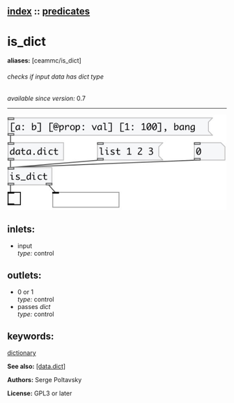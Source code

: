 [index](index.html) :: [predicates](category_predicates.html)
---

# is_dict
**aliases:** [ceammc/is_dict]


###### checks if input data has *dict* type

*available since version:* 0.7

---




[![example](../examples/img/is_dict.jpg)](../examples/pd/is_dict.pd)









## inlets:

* input<br>
_type:_ control



## outlets:

* 0 or 1<br>
_type:_ control
* passes *dict*<br>
_type:_ control



## keywords:

[dictionary](keywords/dictionary.html)



**See also:**
[\[data.dict\]](data.dict.html)




**Authors:** Serge Poltavsky




**License:** GPL3 or later





